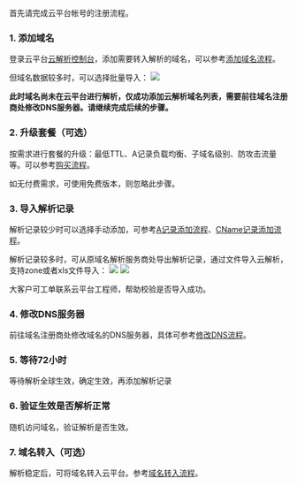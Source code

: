 首先请完成云平台帐号的注册流程。

### 1.	添加域名
登录云平台[云解析控制台](http://console.tce.fsphere.cn/cns/domains)，添加需要转入解析的域名，可以参考[添加域名流程](http://tce.fsphere.cn/document/product/302/3446)。

但域名数据较多时，可以选择批量导入：
![](http://imgcache.tce.fsphere.cn/image/mc.qcloudimg.com/static/img/3b1f39bde15ff9a88c503203cc9679da/1.png)

**此时域名尚未在云平台进行解析，仅成功添加云解析域名列表，需要前往域名注册商处修改DNS服务器。请继续完成后续的步骤。**

### 2.	升级套餐（可选）

按需求进行套餐的升级：最低TTL、A记录负载均衡、子域名级别、防攻击流量等。可以参考[购买流程](http://tce.fsphere.cn/document/product/302/7808)。

如无付费需求，可使用免费版本，则忽略此步骤。

### 3.	导入解析记录

解析记录较少时可以选择手动添加，可参考[A记录添加流程](http://tce.fsphere.cn/document/product/302/3449)、[CName记录添加流程](http://tce.fsphere.cn/document/product/302/3450)。

解析记录较多时，可从原域名解析服务商处导出解析记录，通过文件导入云解析，支持zone或者xls文件导入：
![](http://imgcache.tce.fsphere.cn/image/mc.qcloudimg.com/static/img/9d1a77d09ad829bae81bf3db8fd8ca5a/2.png)
![](http://imgcache.tce.fsphere.cn/image/mc.qcloudimg.com/static/img/d2eb8f2a076ac190477d79c4d9dcea8c/3.png)

大客户可工单联系云平台工程师，帮助校验是否导入成功。

### 4.	修改DNS服务器

前往域名注册商处修改域名的DNS服务器，具体可参考[修改DNS流程](http://tce.fsphere.cn/document/product/302/5518)。

### 5.	等待72小时

等待解析全球生效，确定生效，再添加解析记录

### 6.	验证生效是否解析正常

随机访问域名，验证解析是否生效。

### 7.	域名转入（可选）

解析稳定后，可将域名转入云平台。参考[域名转入流程](http://tce.fsphere.cn/document/product/242/3645)。
